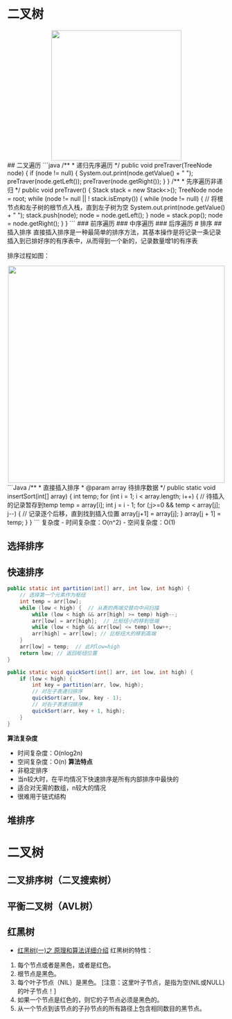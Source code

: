 # 二叉树
<div align="center"> <img src="111.png" width="300px"> </div>
## 二叉遍历
```java
/**
 * 递归先序遍历
 */
public void preTraver(TreeNode<T> node) {
    if (node != null) {
        System.out.print(node.getValue() + " ");
        preTraver(node.getLeft());
        preTraver(node.getRight());
    }
}
/**
 * 先序遍历非递归
 */
public void preTraver() {
    Stack<TreeNode> stack = new Stack<>();
    TreeNode node = root;
    while (node != null || ! stack.isEmpty()) {
        while (node != null) { // 将根节点和左子树的根节点入栈，直到左子树为空
            System.out.print(node.getValue() + " ");
            stack.push(node);
            node = node.getLeft();
        }
        node = stack.pop();
        node = node.getRight();
    }
}
```
### 前序遍历
### 中序遍历
### 后序遍历
# 排序
## 插入排序
直接插入排序是一种最简单的排序方法，其基本操作是将记录一条记录插入到已排好序的有序表中，从而得到一个新的，记录数量增1的有序表

排序过程如图：
<div align="center"> <img src="http://tc.ganzhiqiang.wang/1560068871.png" width="500px"> </div>
```Java
/**
 * 直接插入排序
 * @param array 待排序数据
 */
public static void insertSort(int[] array) {
    int temp;
    for (int i = 1; i < array.length; i++) {
        // 待插入的记录暂存到temp
        temp = array[i];
        int j = i - 1;
        for (;j>=0 && temp < array[j]; j--) {
            // 记录逐个后移，直到找到插入位置
            array[j+1] = array[j];
        }
        array[j + 1] = temp;
    }
}
```
复杂度
- 时间复杂度：O(n^2)
- 空间复杂度：O(1)

## 选择排序
## 快速排序
```java
public static int partition(int[] arr, int low, int high) {
    // 选择第一个元素作为枢纽
    int temp = arr[low];
    while (low < high) {  // 从表的两端交替向中间扫描
        while (low < high && arr[high] >= temp) high--;
        arr[low] = arr[high];  // 比枢纽小的移到低端
        while (low < high && arr[low] <= temp) low++;
        arr[high] = arr[low]; // 比枢纽大的移到高端
    }
    arr[low] = temp;  // 此时low=high
    return low; // 返回枢纽位置
}

public static void quickSort(int[] arr, int low, int high) {
    if (low < high) {
        int key = partition(arr, low, high);
        // 对左子表递归排序
        quickSort(arr, low, key - 1);
        // 对右子表递归排序
        quickSort(arr, key + 1, high);
    }
}
```
**算法复杂度** 
- 时间复杂度：O(nlog2n)
- 空间复杂度：O(n)
**算法特点**
- 非稳定排序
- 当n较大时，在平均情况下快速排序是所有内部排序中最快的
- 适合对无需的数组，n较大的情况
- 很难用于链式结构
## 堆排序

# 二叉树
## 二叉排序树（二叉搜索树）
## 平衡二叉树（AVL树）
## 红黑树
- [红黑树(一)之 原理和算法详细介绍](https://www.cnblogs.com/skywang12345/p/3245399.html)
红黑树的特性：
1. 每个节点或者是黑色，或者是红色。
2. 根节点是黑色。
3. 每个叶子节点（NIL）是黑色。 [注意：这里叶子节点，是指为空(NIL或NULL)的叶子节点！]
4. 如果一个节点是红色的，则它的子节点必须是黑色的。
5. 从一个节点到该节点的子孙节点的所有路径上包含相同数目的黑节点。